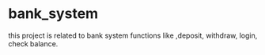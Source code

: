 # bank_system
this project is related to bank system functions like ,deposit, withdraw, login, check balance.
